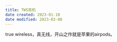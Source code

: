 ```yaml
---
title: TWS耳机
date created: 2023-01-10
date modified: 2023-03-08
---
```


true wireless，真无线，开山之作就是苹果的airpods。
